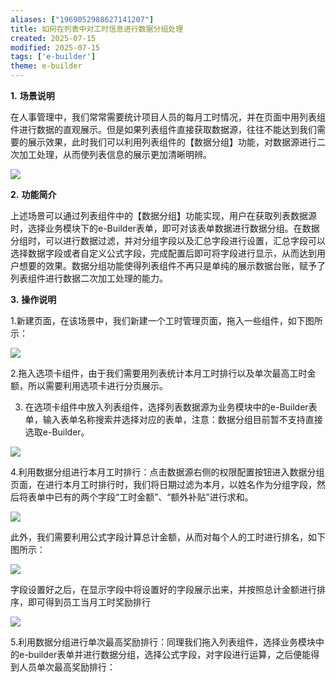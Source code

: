 ```yaml
---
aliases: ["1969052988627141207"]
title: ​如何在列表中对工时信息进行数据分组处理
created: 2025-07-15
modified: 2025-07-15
tags: ['e-builder']
theme: e-builder
---
```


**1.** **场景说明**

在人事管理中，我们常常需要统计项目人员的每月工时情况，并在页面中用列表组件进行数据的直观展示。但是如果列表组件直接获取数据源，往往不能达到我们需要的展示效果，此时我们可以利用列表组件的【数据分组】功能，对数据源进行二次加工处理，从而使列表信息的展示更加清晰明辨。

![](https://myhelpdoc.oss-cn-heyuan.aliyuncs.com/mdimages/e0b6df2214274a42cde8386d6ecbe50e.jpg)

**2.** **功能简介**

上述场景可以通过列表组件中的【数据分组】功能实现，用户在获取列表数据源时，选择业务模块下的e-Builder表单，即可对该表单数据进行数据分组。在数据分组时，可以进行数据过滤，并对分组字段以及汇总字段进行设置，汇总字段可以选择数据字段或者自定义公式字段，完成配置后即可将字段进行显示，从而达到用户想要的效果。数据分组功能使得列表组件不再只是单纯的展示数据台账，赋予了列表组件进行数据二次加工处理的能力。

**3.** **操作说明**

1.新建页面，在该场景中，我们新建一个工时管理页面，拖入一些组件，如下图所示：

![](https://myhelpdoc.oss-cn-heyuan.aliyuncs.com/mdimages/bc383d052952d6f1f8901a898b24907a.jpg)

2.拖入选项卡组件，由于我们需要用列表统计本月工时排行以及单次最高工时金额，所以需要利用选项卡进行分页展示。

3. 在选项卡组件中放入列表组件，选择列表数据源为业务模块中的e-Builder表单，输入表单名称搜索并选择对应的表单，注意：数据分组目前暂不支持直接选取e-Builder。

![](https://myhelpdoc.oss-cn-heyuan.aliyuncs.com/mdimages/c331b6e57a65abb6353c47f0b3da57da.jpg)

4.利用数据分组进行本月工时排行：点击数据源右侧的权限配置按钮进入数据分组页面，在进行本月工时排行时，我们将日期过滤为本月，以姓名作为分组字段，然后将表单中已有的两个字段“工时金额”、“额外补贴”进行求和。

![](https://myhelpdoc.oss-cn-heyuan.aliyuncs.com/mdimages/d21e1dbfdb63f0d0729ccd852294248d.jpg)

此外，我们需要利用公式字段计算总计金额，从而对每个人的工时进行排名，如下图所示：

![](https://myhelpdoc.oss-cn-heyuan.aliyuncs.com/mdimages/58dfd844bed08a03009ae179ef622672.jpg)

字段设置好之后，在显示字段中将设置好的字段展示出来，并按照总计金额进行排序，即可得到员工当月工时奖励排行

![](https://myhelpdoc.oss-cn-heyuan.aliyuncs.com/mdimages/182c9ce8eeff443364dc61dc07e6c255.jpg)

5.利用数据分组进行单次最高奖励排行：同理我们拖入列表组件，选择业务模块中的e-builder表单并进行数据分组，选择公式字段，对字段进行运算，之后便能得到人员单次最高奖励排行：

